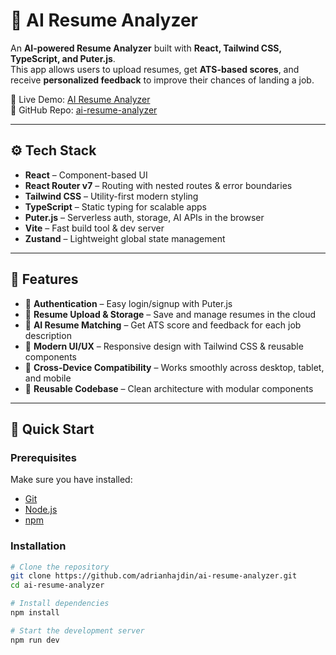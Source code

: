 # 🧠 AI Resume Analyzer  

An **AI-powered Resume Analyzer** built with **React, Tailwind CSS, TypeScript, and Puter.js**.  
This app allows users to upload resumes, get **ATS-based scores**, and receive **personalized feedback** to improve their chances of landing a job.  

🚀 Live Demo: [AI Resume Analyzer](https://www.youtube.com/watch?v=iYOz165wGkQ)  
📂 GitHub Repo: [ai-resume-analyzer](https://github.com/adrianhajdin/ai-resume-analyzer)  

---

## ⚙️ Tech Stack  

- **React** – Component-based UI  
- **React Router v7** – Routing with nested routes & error boundaries  
- **Tailwind CSS** – Utility-first modern styling  
- **TypeScript** – Static typing for scalable apps  
- **Puter.js** – Serverless auth, storage, AI APIs in the browser  
- **Vite** – Fast build tool & dev server  
- **Zustand** – Lightweight global state management  

---

## 🔋 Features  

- 🔑 **Authentication** – Easy login/signup with Puter.js  
- 📄 **Resume Upload & Storage** – Save and manage resumes in the cloud  
- 🤖 **AI Resume Matching** – Get ATS score and feedback for each job description  
- 🎨 **Modern UI/UX** – Responsive design with Tailwind CSS & reusable components  
- 📱 **Cross-Device Compatibility** – Works smoothly across desktop, tablet, and mobile  
- 🧩 **Reusable Codebase** – Clean architecture with modular components  

---

## 🤸 Quick Start  

### Prerequisites  
Make sure you have installed:  
- [Git](https://git-scm.com/)  
- [Node.js](https://nodejs.org/)  
- [npm](https://www.npmjs.com/)  

### Installation  

```bash
# Clone the repository
git clone https://github.com/adrianhajdin/ai-resume-analyzer.git
cd ai-resume-analyzer

# Install dependencies
npm install

# Start the development server
npm run dev
